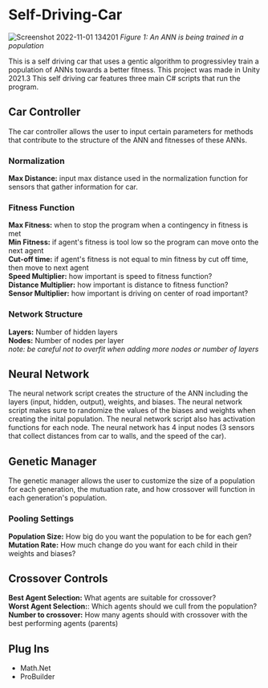 # Self-Driving-Car

![Screenshot 2022-11-01 134201](https://user-images.githubusercontent.com/78549037/199303430-7607bf18-4969-400e-b7cf-1b816185a4da.jpg)
*Figure 1: An ANN is being trained in a population*

This is a self driving car that uses a gentic algorithm to progressivley train a population of ANNs towards a better fitness. 
This project was made in Unity 2021.3 This self driving car features three main C# scripts that run the program.

## Car Controller
 The car controller allows the user to input certain parameters for methods that contribute to the structure of the ANN and fitnesses of these ANNs.
 
### Normalization
**Max Distance:** input max distance used in the normalization function for sensors that gather information for car.

### Fitness Function
**Max Fitness:** when to stop the program when a contingency in fitness is met </br>
**Min Fitness:** if agent's fitness is tool low so the program can move onto the next agent </br>
**Cut-off time:** if agent's fitness is not equal to min fitness by cut off time, then move to next agent </br>
**Speed Multiplier:** how important is speed to fitness function? </br>
**Distance Multiplier:** how important is distance to fitness function? </br>
**Sensor Multiplier:** how important is driving on center of road important? </br>

### Network Structure
**Layers:** Number of hidden layers </br>
**Nodes:** Number of nodes per layer </br>
*note: be careful not to overfit when adding more nodes or number of layers*

## Neural Network
The neural network script creates the structure of the ANN including the layers (input, hidden, output), weights, and biases. The neural network script makes
sure to randomize the values of the biases and weights when creating the inital population. The neural network script also has activation functions for each node. The neural network has 4 input nodes (3 sensors that collect distances from car to walls, and the speed of the car).
 
## Genetic Manager
The genetic manager allows the user to customize the size of a population for each generation, the mutuation rate, and how crossover will function in each generation's population.

### Pooling Settings
**Population Size:** How big do you want the population to be for each gen? </br>
**Mutation Rate:** How much change do you want for each child in their weights and biases? </br>

## Crossover Controls
**Best Agent Selection:** What agents are suitable for crossover? </br> 
**Worst Agent Selection:**: Which agents should we cull from the population? </br>
**Number to crossover:** How many agents should with crossover with the best performing agents (parents)


## Plug Ins
- Math.Net </br>
- ProBuilder
